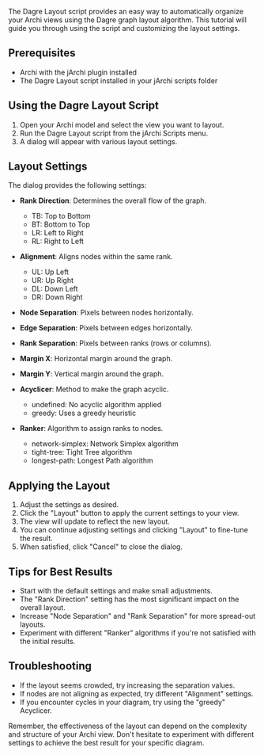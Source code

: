 The Dagre Layout script provides an easy way to automatically organize your Archi views using the Dagre graph layout algorithm. This tutorial will guide you through using the script and customizing the layout settings.

## Prerequisites

- Archi with the jArchi plugin installed
- The Dagre Layout script installed in your jArchi scripts folder

## Using the Dagre Layout Script

1. Open your Archi model and select the view you want to layout.
2. Run the Dagre Layout script from the jArchi Scripts menu.
3. A dialog will appear with various layout settings.

## Layout Settings

The dialog provides the following settings:

- **Rank Direction**: Determines the overall flow of the graph.
  - TB: Top to Bottom
  - BT: Bottom to Top
  - LR: Left to Right
  - RL: Right to Left

- **Alignment**: Aligns nodes within the same rank.
  - UL: Up Left
  - UR: Up Right
  - DL: Down Left
  - DR: Down Right

- **Node Separation**: Pixels between nodes horizontally.
- **Edge Separation**: Pixels between edges horizontally.
- **Rank Separation**: Pixels between ranks (rows or columns).
- **Margin X**: Horizontal margin around the graph.
- **Margin Y**: Vertical margin around the graph.
- **Acyclicer**: Method to make the graph acyclic.
  - undefined: No acyclic algorithm applied
  - greedy: Uses a greedy heuristic

- **Ranker**: Algorithm to assign ranks to nodes.
  - network-simplex: Network Simplex algorithm
  - tight-tree: Tight Tree algorithm
  - longest-path: Longest Path algorithm

## Applying the Layout

1. Adjust the settings as desired.
2. Click the "Layout" button to apply the current settings to your view.
3. The view will update to reflect the new layout.
4. You can continue adjusting settings and clicking "Layout" to fine-tune the result.
5. When satisfied, click "Cancel" to close the dialog.

## Tips for Best Results

- Start with the default settings and make small adjustments.
- The "Rank Direction" setting has the most significant impact on the overall layout.
- Increase "Node Separation" and "Rank Separation" for more spread-out layouts.
- Experiment with different "Ranker" algorithms if you're not satisfied with the initial results.

## Troubleshooting

- If the layout seems crowded, try increasing the separation values.
- If nodes are not aligning as expected, try different "Alignment" settings.
- If you encounter cycles in your diagram, try using the "greedy" Acyclicer.

Remember, the effectiveness of the layout can depend on the complexity and structure of your Archi view. Don't hesitate to experiment with different settings to achieve the best result for your specific diagram.